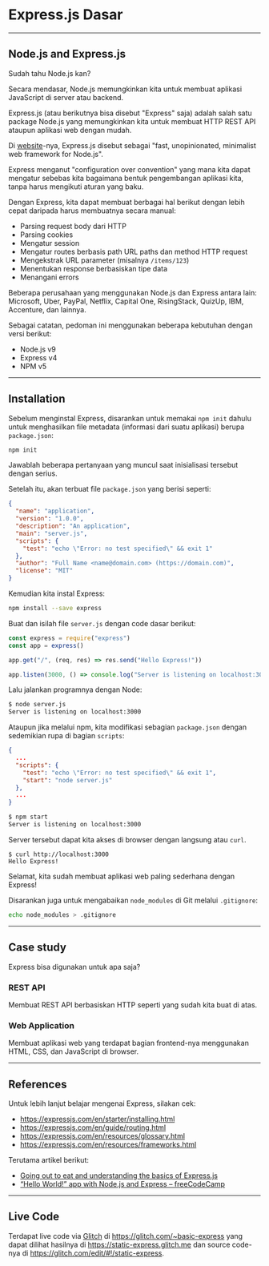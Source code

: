 # Express.js Dasar

--------------------------------------------------------------------------------

## Node.js and Express.js

Sudah tahu Node.js kan?

Secara mendasar, Node.js memungkinkan kita untuk membuat aplikasi JavaScript di server atau backend.

Express.js (atau berikutnya bisa disebut "Express" saja) adalah salah satu package Node.js yang memungkinkan kita untuk membuat HTTP REST API ataupun aplikasi web dengan mudah.

Di [website](https://expressjs.com)-nya, Express.js disebut sebagai "fast, unopinionated, minimalist web framework for Node.js".

Express menganut "configuration over convention" yang mana kita dapat mengatur sebebas kita bagaimana bentuk pengembangan aplikasi kita, tanpa harus mengikuti aturan yang baku.

Dengan Express, kita dapat membuat berbagai hal berikut dengan lebih cepat daripada harus membuatnya secara manual:

* Parsing request body dari HTTP
* Parsing cookies 
* Mengatur session
* Mengatur routes berbasis path URL paths dan method HTTP request
* Mengekstrak URL parameter (misalnya `/items/123`)
* Menentukan response berbasiskan tipe data
* Menangani errors

Beberapa perusahaan yang menggunakan Node.js dan Express antara lain: Microsoft, Uber, PayPal, Netflix, Capital One, RisingStack, QuizUp, IBM, Accenture, dan lainnya.

Sebagai catatan, pedoman ini menggunakan beberapa kebutuhan dengan versi berikut:

* Node.js v9
* Express v4
* NPM v5

--------------------------------------------------------------------------------

## Installation


Sebelum menginstal Express, disarankan untuk memakai `npm init` dahulu untuk menghasilkan file metadata (informasi dari suatu aplikasi) berupa `package.json`:

```sh
npm init
```

Jawablah beberapa pertanyaan yang muncul saat inisialisasi tersebut dengan serius.

Setelah itu, akan terbuat file `package.json` yang berisi seperti:

```json
{
  "name": "application",
  "version": "1.0.0",
  "description": "An application",
  "main": "server.js",
  "scripts": {
    "test": "echo \"Error: no test specified\" && exit 1"
  },
  "author": "Full Name <name@domain.com> (https://domain.com)",
  "license": "MIT"
}
```

Kemudian kita instal Express:

```sh
npm install --save express
```

Buat dan isilah file `server.js` dengan code dasar berikut:

```js
const express = require("express")
const app = express()

app.get("/", (req, res) => res.send("Hello Express!"))

app.listen(3000, () => console.log("Server is listening on localhost:3000"))
```

Lalu jalankan programnya dengan Node:

```sh
$ node server.js
Server is listening on localhost:3000
```

Ataupun jika melalui npm, kita modifikasi sebagian `package.json` dengan sedemikian rupa di bagian `scripts`:

```json
{
  ...
  "scripts": {
    "test": "echo \"Error: no test specified\" && exit 1",
    "start": "node server.js"
  },
  ...
}
```

```sh
$ npm start
Server is listening on localhost:3000
```

Server tersebut dapat kita akses di browser dengan langsung atau `curl`.

```
$ curl http://localhost:3000
Hello Express!
```

Selamat, kita sudah membuat aplikasi web paling sederhana dengan Express!

Disarankan juga untuk mengabaikan `node_modules` di Git melalui `.gitignore`:

```sh
echo node_modules > .gitignore
```

--------------------------------------------------------------------------------

## Case study

Express bisa digunakan untuk apa saja?

### REST API

Membuat REST API berbasiskan HTTP seperti yang sudah kita buat di atas.

### Web Application

Membuat aplikasi web yang terdapat bagian frontend-nya menggunakan HTML, CSS, dan JavaScript di browser.

--------------------------------------------------------------------------------

## References

Untuk lebih lanjut belajar mengenai Express, silakan cek:

* https://expressjs.com/en/starter/installing.html
* https://expressjs.com/en/guide/routing.html
* https://expressjs.com/en/resources/glossary.html
* https://expressjs.com/en/resources/frameworks.html

Terutama artikel berikut:

* [Going out to eat and understanding the basics of Express.js](https://medium.freecodecamp.org/going-out-to-eat-and-understanding-the-basics-of-express-js-f034a029fb66)
* [“Hello World!” app with Node.js and Express – freeCodeCamp](https://medium.com/@adnanrahic/hello-world-app-with-node-js-and-express-c1eb7cfa8a30)

--------------------------------------------------------------------------------

## Live Code

Terdapat live code via [Glitch](https://glitch.me) di <https://glitch.com/~basic-express> yang dapat dilihat hasilnya di <https://static-express.glitch.me> dan source code-nya di <https://glitch.com/edit/#!/static-express>.
